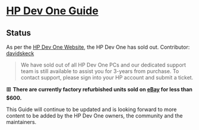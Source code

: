 # [HP Dev One Guide](README.md)

## Status

As per the [HP Dev One Website](https://hpdevone.com), the HP Dev One has sold out. Contributor: [davidskeck](https://github.com/Bert2Go/HPDevOne/issues/22)

> We have sold out of all HP Dev One PCs and our dedicated support team is still available to assist you for 3-years from purchase. To contact support, please sign into your HP account and submit a ticket.

🟥 **There are currently factory refurbished units sold on [eBay](https://www.ebay.com/itm/295477381703) for less than $600.**

This Guide will continue to be updated and is looking forward to more content to be added by the HP Dev One owners, the community and the maintainers.